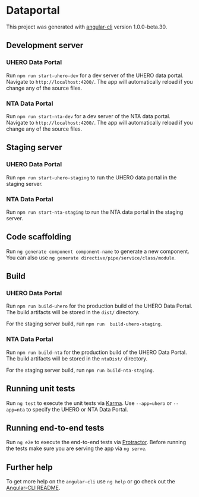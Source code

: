 # Dataportal

This project was generated with [angular-cli](https://github.com/angular/angular-cli) version 1.0.0-beta.30.

## Development server
### UHERO Data Portal
Run `npm run start-uhero-dev` for a dev server of the UHERO data portal. Navigate to `http://localhost:4200/`. The app will automatically reload if you change any of the source files.

### NTA Data Portal
Run `npm run start-nta-dev` for a dev server of the NTA data portal. Navigate to `http://localhost:4200/`. The app will automatically reload if you change any of the source files.

## Staging server
### UHERO Data Portal
Run `npm run start-uhero-staging` to run the UHERO data portal in the staging server.

### NTA Data Portal
Run `npm run start-nta-staging` to run the NTA data portal in the staging server.

## Code scaffolding

Run `ng generate component component-name` to generate a new component. You can also use `ng generate directive/pipe/service/class/module`.

## Build
### UHERO Data Portal
Run `npm run build-uhero` for the production build of the UHERO Data Portal. The build artifacts will be stored in the `dist/` directory.

For the staging server build, run `npm run  build-uhero-staging`.

### NTA Data Portal
Run `npm run build-nta` for the production build of the UHERO Data Portal. The build artifacts will be stored in the `ntaDist/` directory.

For the staging server build, run `npm run build-nta-staging`.

## Running unit tests

Run `ng test` to execute the unit tests via [Karma](https://karma-runner.github.io). Use `--app=uhero` or `--app=nta` to specify the UHERO or NTA Data Portal.

## Running end-to-end tests

Run `ng e2e` to execute the end-to-end tests via [Protractor](http://www.protractortest.org/).
Before running the tests make sure you are serving the app via `ng serve`.

## Further help

To get more help on the `angular-cli` use `ng help` or go check out the [Angular-CLI README](https://github.com/angular/angular-cli/blob/master/README.md).
